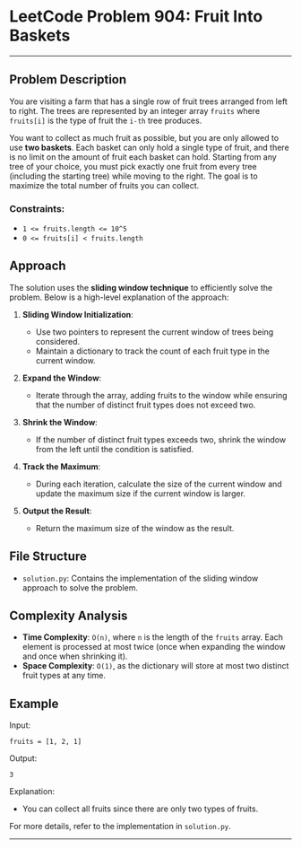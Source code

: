 # LeetCode Problem 904: Fruit Into Baskets

---
## Problem Description

You are visiting a farm that has a single row of fruit trees arranged from left to right. The trees are represented by an integer array `fruits` where `fruits[i]` is the type of fruit the `i-th` tree produces.

You want to collect as much fruit as possible, but you are only allowed to use **two baskets**. Each basket can only hold a single type of fruit, and there is no limit on the amount of fruit each basket can hold. Starting from any tree of your choice, you must pick exactly one fruit from every tree (including the starting tree) while moving to the right. The goal is to maximize the total number of fruits you can collect.

### Constraints:
- `1 <= fruits.length <= 10^5`
- `0 <= fruits[i] < fruits.length`

## Approach

The solution uses the **sliding window technique** to efficiently solve the problem. Below is a high-level explanation of the approach:

1. **Sliding Window Initialization**:
    - Use two pointers to represent the current window of trees being considered.
    - Maintain a dictionary to track the count of each fruit type in the current window.

2. **Expand the Window**:
    - Iterate through the array, adding fruits to the window while ensuring that the number of distinct fruit types does not exceed two.

3. **Shrink the Window**:
    - If the number of distinct fruit types exceeds two, shrink the window from the left until the condition is satisfied.

4. **Track the Maximum**:
    - During each iteration, calculate the size of the current window and update the maximum size if the current window is larger.

5. **Output the Result**:
    - Return the maximum size of the window as the result.

## File Structure

- `solution.py`: Contains the implementation of the sliding window approach to solve the problem.

## Complexity Analysis

- **Time Complexity**: `O(n)`, where `n` is the length of the `fruits` array. Each element is processed at most twice (once when expanding the window and once when shrinking it).
- **Space Complexity**: `O(1)`, as the dictionary will store at most two distinct fruit types at any time.

## Example

Input:
```
fruits = [1, 2, 1]
```

Output:
```
3
```

Explanation:
- You can collect all fruits since there are only two types of fruits.

For more details, refer to the implementation in `solution.py`.

---